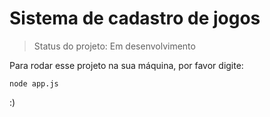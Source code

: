 # Sistema de cadastro de jogos #

> Status do projeto: Em desenvolvimento 

Para rodar esse projeto na sua máquina, por favor digite:

```
node app.js
```

:)